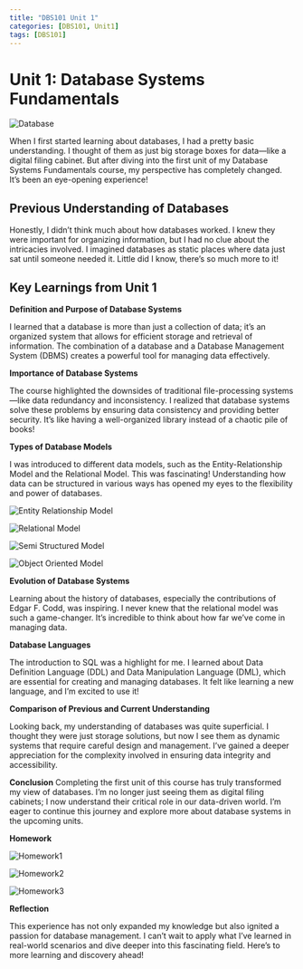 ```yaml
---
title: "DBS101 Unit 1"
categories: [DBS101, Unit1]
tags: [DBS101]
---
```


# Unit 1: Database Systems Fundamentals

![Database](/assets/DBS.png)

When I first started learning about databases, I had a pretty basic understanding. I thought of them as just big storage boxes for data—like a digital filing cabinet. But after diving into the first unit of my Database Systems Fundamentals course, my perspective has completely changed. It’s been an eye-opening experience!

## Previous Understanding of Databases

Honestly, I didn’t think much about how databases worked. I knew they were important for organizing information, but I had no clue about the intricacies involved. I imagined databases as static places where data just sat until someone needed it. Little did I know, there’s so much more to it!


## Key Learnings from Unit 1

**Definition and Purpose of Database Systems**

I learned that a database is more than just a collection of data; it’s an organized system that allows for efficient storage and retrieval of information. The combination of a database and a Database Management System (DBMS) creates a powerful tool for managing data effectively.

**Importance of Database Systems**

The course highlighted the downsides of traditional file-processing systems—like data redundancy and inconsistency. I realized that database systems solve these problems by ensuring data consistency and providing better security. It’s like having a well-organized library instead of a chaotic pile of books!

**Types of Database Models**

I was introduced to different data models, such as the Entity-Relationship Model and the Relational Model. This was fascinating! Understanding how data can be structured in various ways has opened my eyes to the flexibility and power of databases.

![Entity Relationship Model](/assets/ER.png)

![Relational Model](/assets/relational.png)

![Semi Structured Model](/assets/semi.png)

![Object Oriented Model](/assets/objectoriented.png)


**Evolution of Database Systems**

Learning about the history of databases, especially the contributions of Edgar F. Codd, was inspiring. I never knew that the relational model was such a game-changer. It’s incredible to think about how far we’ve come in managing data.

**Database Languages**

The introduction to SQL was a highlight for me. I learned about Data Definition Language (DDL) and Data Manipulation Language (DML), which are essential for creating and managing databases. It felt like learning a new language, and I’m excited to use it!

**Comparison of Previous and Current Understanding**

Looking back, my understanding of databases was quite superficial. I thought they were just storage solutions, but now I see them as dynamic systems that require careful design and management. I’ve gained a deeper appreciation for the complexity involved in ensuring data integrity and accessibility.

**Conclusion**
Completing the first unit of this course has truly transformed my view of databases. I’m no longer just seeing them as digital filing cabinets; I now understand their critical role in our data-driven world. I’m eager to continue this journey and explore more about database systems in the upcoming units.

**Homework**

![Homework1](/assets/HW1.jpg)

![Homework2](/assets/HW2.jpg)

![Homework3](/assets/HW3.jpg)

**Reflection**

This experience has not only expanded my knowledge but also ignited a passion for database management. I can’t wait to apply what I’ve learned in real-world scenarios and dive deeper into this fascinating field. Here’s to more learning and discovery ahead!



